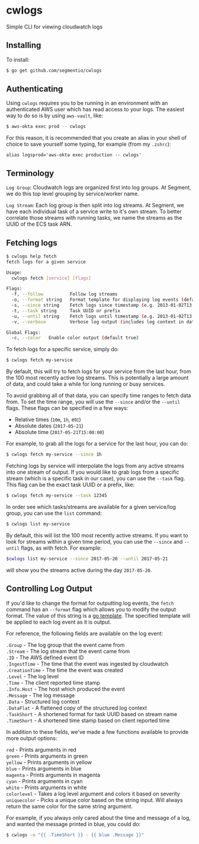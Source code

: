 # cwlogs

Simple CLI for viewing cloudwatch logs

## Installing

To install:

```bash
$ go get github.com/segmentio/cwlogs
```

## Authenticating

Using `cwlogs` requires you to be running in an environment with an authenticated AWS user which has read access to your logs.  The easiest way to do so is by using `aws-vault`, like:

```bash
$ aws-okta exec prod -- cwlogs
```

For this reason, it is recommended that you create an alias in your shell of choice to save yourself some typing, for example (from my `.zshrc`):

```
alias logsprod='aws-okta exec production -- cwlogs'
```

## Terminology

`Log Group`: Cloudwatch logs are organized first into log groups.  At Segment, we do this top level grouping by service/worker name.

`Log Stream`: Each log group is then split into log streams.  At Segment, we have each individual task of a service write to it's own stream.  To better correlate those streams with running tasks, we name the streams as the UUID of the ECS task ARN.

## Fetching logs

```bash
$ cwlogs help fetch
fetch logs for a given service

Usage:
  cwlogs fetch [service] [flags]

Flags:
  -f, --follow          Follow log streams
  -o, --format string   Format template for displaying log events (default "[ {{ uniquecolor (print .TaskShort) }} ] {{ .TimeShort }} {{ colorlevel .Level }} - {{ .Message }}")
  -s, --since string    Fetch logs since timestamp (e.g. 2013-01-02T13:23:37) or relative (e.g. 42m for 42 minutes) (default "all")
  -t, --task string     Task UUID or prefix
  -u, --until string    Fetch logs until timestamp (e.g. 2013-01-02T13:23:37) or relative (e.g. 42m for 42 minutes) (default "now")
  -v, --verbose         Verbose log output (includes log context in data fields)

Global Flags:
  -c, --color   Enable color output (default true)

```

To fetch logs for a specific service, simply do:

```bash
$ cwlogs fetch my-service
```

By default, this will try to fetch logs for your service from the last hour, from the 100 most recently active log streams.  This is potentially a large amount of data, and could take a while for long running or busy services.

To avoid grabbing all of that data, you can specify time ranges to fetch data from.  To set the time range, you will use the `--since` and/or the `--until` flags.  These flags can be specified in a few ways:
* Relative times (`10m`, `1h`, etc)
* Absolute dates (`2017-05-21`)
* Absolute time (`2017-05-21T15:00:00`)

For example, to grab all the logs for a service for the last hour, you can do:

```bash
$ cwlogs fetch my-service --since 1h
```

Fetching logs by service will interpolate the logs from any active streams into one stream of output.  If you would like to grab logs from a specific stream (which is a specific task in our case), you can use the `--task` flag.  This flag can be the exact task UUID or a prefix, like:

```bash
$ cwlogs fetch my-service --task 12345
```

In order see which tasks/streams are available for a given service/log group, you can use the `list` command:

```bash
$ cwlogs list my-service
```

By default, this will list the 100 most recently active streams.  If you want to look for streams within a given time period, you can use the `--since` and `--until` flags, as with fetch.  For example:

```bash
$cwlogs list my-service --since 2017-05-20 --until 2017-05-21
```

will show you the streams active during the day `2017-05-20`.


## Controlling Log Output

If you'd like to change the format for outputting log events, the `fetch` command has an `--format` flag which allows you to modify the output format.  The value of this string is a [go template](https://golang.org/pkg/text/template).  The specified template will be applied to each log event as it is output.

For reference, the following fields are available on the log event:

`.Group` - The log group that the event came from  
`.Stream` - The log stream that the event came from  
`.ID` - The AWS defined event ID  
`.IngestTime` - The time that the event was ingested by cloudwatch  
`.CreationTime` - The time the event was created  
`.Level` - The log level  
`.Time` - The client reported time stamp  
`.Info.Host` - The host which produced the event  
`.Message` - The log message  
`.Data` - Structured log context  
`.DataFlat` - A flattened copy of the structured log context  
`.TaskShort` - A shortened format for task UUID based on stream name  
`.TimeShort` - A shortened time stamp based on client reported time  

In addition to these fields, we've made a few functions available to provide more output options:

`red` - Prints arguments in red  
`green` - Prints arguments in green  
`yellow` - Prints arguments in yellow  
`blue` - Prints arguments in blue  
`magenta` - Prints arguments in magenta  
`cyan` - Prints arguments in cyan  
`white` - Prints arguments in white  
`colorlevel` - Takes a log level argument and colors it based on severity  
`uniquecolor` - Picks a unique color based on the string input.  Will always return the same color for the same string argument.  

For example, if you always only cared about the time and message of a log, and wanted the message printed in blue, you could do:

```bash
$ cwlogs -o "{{ .TimeShort }} - {{ blue .Message }}"
```
